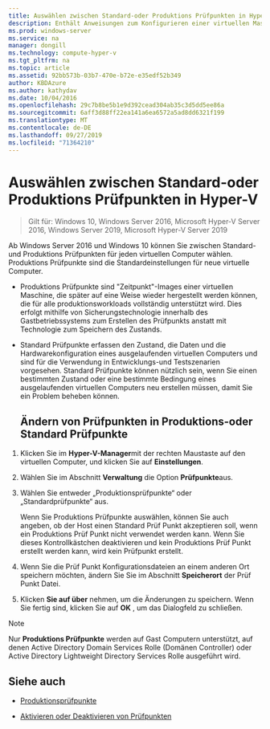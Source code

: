 ```yaml
---
title: Auswählen zwischen Standard-oder Produktions Prüfpunkten in Hyper-V
description: Enthält Anweisungen zum Konfigurieren einer virtuellen Maschine für die Verwendung von Standard-oder Produktions Prüfpunkten.
ms.prod: windows-server
ms.service: na
manager: dongill
ms.technology: compute-hyper-v
ms.tgt_pltfrm: na
ms.topic: article
ms.assetid: 92bb573b-03b7-470e-b72e-e35edf52b349
author: KBDAzure
ms.author: kathydav
ms.date: 10/04/2016
ms.openlocfilehash: 29c7b8be5b1e9d392cead304ab35c3d5dd5ee86a
ms.sourcegitcommit: 6aff3d88ff22ea141a6ea6572a5ad8dd6321f199
ms.translationtype: MT
ms.contentlocale: de-DE
ms.lasthandoff: 09/27/2019
ms.locfileid: "71364210"
---
```

# <a name="choose-between-standard-or-production-checkpoints-in-hyper-v"></a>Auswählen zwischen Standard-oder Produktions Prüfpunkten in Hyper-V

>Gilt für: Windows 10, Windows Server 2016, Microsoft Hyper-V Server 2016, Windows Server 2019, Microsoft Hyper-V Server 2019

  
Ab Windows Server 2016 und Windows 10 können Sie zwischen Standard-und Produktions Prüfpunkten für jeden virtuellen Computer wählen. Produktions Prüfpunkte sind die Standardeinstellungen für neue virtuelle Computer.
  
- Produktions Prüfpunkte sind "Zeitpunkt"-Images einer virtuellen Maschine, die später auf eine Weise wieder hergestellt werden können, die für alle produktionsworkloads vollständig unterstützt wird. Dies erfolgt mithilfe von Sicherungstechnologie innerhalb des Gastbetriebssystems zum Erstellen des Prüfpunkts anstatt mit Technologie zum Speichern des Zustands.  
  
- Standard Prüfpunkte erfassen den Zustand, die Daten und die Hardwarekonfiguration eines ausgelaufenden virtuellen Computers und sind für die Verwendung in Entwicklungs-und Testszenarien vorgesehen. Standard Prüfpunkte können nützlich sein, wenn Sie einen bestimmten Zustand oder eine bestimmte Bedingung eines ausgelaufenden virtuellen Computers neu erstellen müssen, damit Sie ein Problem beheben können.  
 
  ## <a name="change-checkpoints-to-production-or-standard-checkpoints"></a>Ändern von Prüfpunkten in Produktions-oder Standard Prüfpunkte  
  
1.  Klicken Sie im **Hyper-V-Manager**mit der rechten Maustaste auf den virtuellen Computer, und klicken Sie auf **Einstellungen**.  
  
2.  Wählen Sie im Abschnitt **Verwaltung** die Option **Prüfpunkte**aus.  
  
3.  Wählen Sie entweder „Produktionsprüfpunkte“ oder „Standardprüfpunkte“ aus.  
  
    Wenn Sie Produktions Prüfpunkte auswählen, können Sie auch angeben, ob der Host einen Standard Prüf Punkt akzeptieren soll, wenn ein Produktions Prüf Punkt nicht verwendet werden kann. Wenn Sie dieses Kontrollkästchen deaktivieren und kein Produktions Prüf Punkt erstellt werden kann, wird kein Prüfpunkt erstellt.  
  
4.  Wenn Sie die Prüf Punkt Konfigurationsdateien an einem anderen Ort speichern möchten, ändern Sie Sie im Abschnitt **Speicherort** der Prüf Punkt Datei.  
  
5.  Klicken **Sie auf über** nehmen, um die Änderungen zu speichern. Wenn Sie fertig sind, klicken Sie auf **OK** , um das Dialogfeld zu schließen.  
  
> [!NOTE]
> Nur **Produktions Prüfpunkte** werden auf Gast Computern unterstützt, auf denen Active Directory Domain Services Rolle (Domänen Controller) oder Active Directory Lightweight Directory Services Rolle ausgeführt wird.

## <a name="see-also"></a>Siehe auch  
  
-   [Produktionsprüfpunkte](../What-s-new-in-Hyper-V-on-Windows.md#production-checkpoints-new)  
  
-   [Aktivieren oder Deaktivieren von Prüfpunkten](Enable-or-disable-checkpoints-in-Hyper-V.md)  
  



